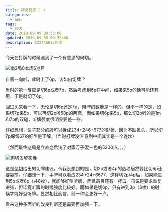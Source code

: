 ```yaml
---
title: 牌谱反思（一）
categories:
  - 日麻
tags:
  - 何切
date: 2019-09-09 00:32:00
updated: 2019-09-09 00:32:00
description: 223446677何切
---
```


今天在打牌的时候遇到了一个有意思的何切。

![南2局0本场6巡目](https://i.loli.net/2019/09/09/Imv6p95T1kMlBHu.jpg)

自家一向听，此时上了6p，该如何切牌？

当时的第一反应是切6p或者7p，然后考虑到6p在中间，如果来5p的话可能还有用，于是就切了6p。

回过头来看一下，无论是切6p还是7p，待牌的数量是一样的。但不一样的是，如果切7p来5p，可以再切2p听58p的两面，而如果切6p来5p，那么切2p听的是1m和7p的双碰，听牌强度很明显要差一些。

仔细想想，饼子部分的牌可以拆成234+246+677的形状，因为不缺雀头，所以切7p保留67的好型是正解。（当时打牌没注意到中间其实是一个连坎）

（然而最终这局是立直之后铳了对家万子混一色的5200点。。。）

![何切る解答機](https://i.loli.net/2019/09/09/ouUXnvkxQ97iaHA.jpg)

这是[何切][1]给出的切牌建议，令我没想到的是，切2p或者4p的选项居然要比切6p还要靠前。仔细想一下，手牌可以看成234+24+6677，这样切2p/4p后，如果能进到5p或者8p（共8枚），就能够好型听牌，而且高目还有一杯口。虽说是要求重复进张，但毕竟听牌的时候强度比较好。而如果是切6p，只有进到3p（3枚）的时候才能好型听牌。显然相比而言，前一种会更好一点。

看来这种多面听的改良判断还是需要再加强一下。

[1]: http://kobalab.net/majiang/dapai.html#m11456p22344677p6/1/1/s6
